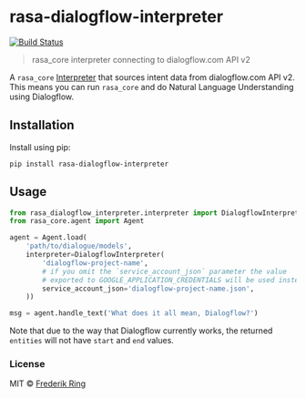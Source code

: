# rasa-dialogflow-interpreter
[![Build Status](https://travis-ci.org/m90/rasa-dialogflow-interpreter.svg?branch=master)](https://travis-ci.org/m90/rasa-dialogflow-interpreter)
> rasa_core interpreter connecting to dialogflow.com API v2

A `rasa_core` [Interpreter](https://core.rasa.com/interpreters.html) that sources intent data from dialogflow.com API v2. This means you can run `rasa_core` and do Natural Language Understanding using Dialogflow.

## Installation

Install using pip:

```
pip install rasa-dialogflow-interpreter
```

## Usage

```py
from rasa_dialogflow_interpreter.interpreter import DialogflowInterpreter
from rasa_core.agent import Agent

agent = Agent.load(
    'path/to/dialogue/models',
    interpreter=DialogflowInterpreter(
        'dialogflow-project-name',
        # if you omit the `service_account_json` parameter the value
        # exported to GOOGLE_APPLICATION_CREDENTIALS will be used instead
        service_account_json='dialogflow-project-name.json',
    ))

msg = agent.handle_text('What does it all mean, Dialogflow?')
```

Note that due to the way that Dialogflow currently works, the returned `entities` will not have `start` and `end` values.

### License
MIT © [Frederik Ring](http://www.frederikring.com)

